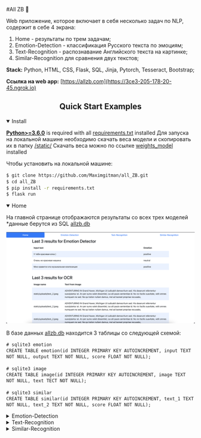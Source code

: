 #All ZB 🚀 

Web приложение, которое включает в себя несколько задач по NLP, содержит в себе 4 экрана:
  1. Home - результаты по трем задачам;
  2. Emotion-Detection - классификация Русского текста по эмоциям;
  3. Text-Recognition - распознавание Английского текста на картинке;
  4. Similar-Recognition для сравнения двух текстов;

<div><b>Stack:</b> Python, HTML, CSS, Flask, SQL, Jinja, Pytorch, Tesseract, Bootstrap;</div>

<b>Ссылка на web app:</b> [https://allzb.com](https://3ce3-205-178-20-45.ngrok.io)</div>

## <div align="center">Quick Start Examples</div>

<details open>
<summary>Install</summary>

[**Python>=3.6.0**](https://www.python.org/) is required with all
[requirements.txt](https://github.com/Maximgitman/all_ZB/blob/main/README.md) installed 
Для запуска на локальной машине необходимо скачать веса модели и скопировать их в папку 
[/static/](https://https://github.com/Maximgitman/all_ZB/tree/main/static)
Скачать веса можно по ссылке
[weights_model](https://github.com/Maximgitman/all_ZB/blob/main/README.md) installed 

Чтобы установить на локальной машине:
```bash
$ git clone https://github.com/Maximgitman/all_ZB.git
$ cd all_ZB
$ pip install -r requirements.txt
$ flask run
```

</details>

<details open>
<summary>Home</summary>

На главной странице отображаются результаты со всех трех моделей
*данные берутся из SQL [allzb.db](https://github.com/Maximgitman/all_ZB/blob/main/static/allzb.db)

![screen](static/1_HomeScreen.png)

В базе данных [allzb.db](https://github.com/Maximgitman/all_ZB/blob/main/static/allzb.db) находится 3 таблицы со следующей схемой:

```sqlite3 emotion
# sqlite3 emotion
CREATE TABLE emotion(id INTEGER PRIMARY KEY AUTOINCREMENT, input TEXT NOT NULL, output TEXT NOT NULL, score FLOAT NOT NULL);

# sqlite3 image
CREATE TABLE image(id INTEGER PRIMARY KEY AUTOINCREMENT, image TEXT NOT NULL, text TECT NOT NULL);

# sqlite3 similar
CREATE TABLE similar(id INTEGER PRIMARY KEY AUTOINCREMENT, text_1 TEXT NOT NULL, text_2 TEXT NOT NULL, score FLOAT NOT NULL);
```

</details>

<details>
<summary>Emotion-Detection</summary>
На вкладке Emotion-Detection работает модель по классификации эмоций. 
Вы можете ввести текст на Русском языке после чего данные попадают в базу данных и ваш результат видно ниже в таблице на самой первой строчке.

По умолчанию страница рендерит 3 результат из DB
![emotion-detection](static/2_EmotionDetectionScreen.png) 

Модель предсказывает только три класса:
  * Neagive (негативный);
  * Positive (позитивный);
  * Neutral (нейтральный).

Модельку одолжил вот по этой ссылке
[rubert-base-cased-sentiment-new](https://huggingface.co/Tatyana/rubert-base-cased-sentiment-new) 
</details>


<details>
<summary>Text-Recognition</summary>

На вкладке Text-Recognition работает распознавание Английского текста на фото форматов .png .jpg .jpeg 
Распознавание происходит на основании библиотеки
[pytesseract](https://pypi.org/project/pytesseract/)

Чтобы загрузить свою картинку, нажмите просто кнопку Choose File после чего необходимо нажать submit.
![emotion-detection](static/3_TextRecognitionScreen.png)
</details>

<details>
<summary>Similar-Recognition</summary>

На вкладке Similar-Recognition работает 2 примера алгоритма по сравнению двух предложений.
 1. Формируем вектора на основании слов из двух предложений; 
 2. Формируем вектора с помощью натренированной Word2Vec.
    
На вход получаем 2 предложения, после чего представляем их в виде вектора и сравниваем его с помощью косинусного расстояния.
Для того чтобы попробовать, необходимо заполнить два поля, в которых запрашивается два текста для сравнения друг с другом. 

![emotion-detection](static/4_TextRecognitionScreen.png)
</details>
